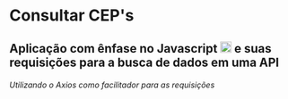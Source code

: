 # Consultar CEP's

## Aplicação com ênfase no Javascript <img aling="bottom" width="20em" src="https://cdn.jsdelivr.net/gh/devicons/devicon/icons/javascript/javascript-original.svg" /> e  suas requisições para a busca de dados em uma API

###### Utilizando o Axios como facilitador para as requisições
